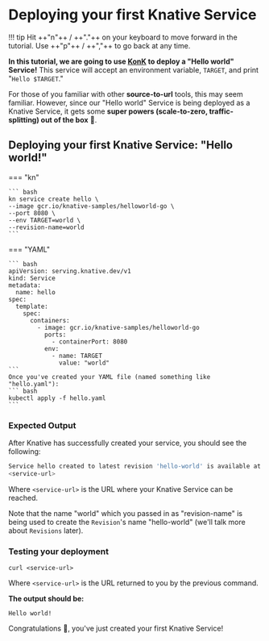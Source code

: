 # Deploying your first Knative Service

!!! tip
    Hit ++"n"++ / ++"."++ on your keyboard to move forward in the tutorial. Use ++"p"++ / ++","++ to go back at any time.

**In this tutorial, we are going to use [KonK](konk.dev) to deploy a "Hello world" Service!** This service will accept an environment variable, `TARGET`, and print "`Hello $TARGET`."

For those of you familiar with other **source-to-url** tools, this may seem familiar. However, since our "Hello world" Service is being deployed as a Knative Service, it gets some **super powers (scale-to-zero, traffic-splitting) out of the box** :rocket:.

## Deploying your first Knative Service: "Hello world!"
=== "kn"

    ``` bash
    kn service create hello \
    --image gcr.io/knative-samples/helloworld-go \
    --port 8080 \
    --env TARGET=world \
    --revision-name=world
    ```

=== "YAML"

    ``` bash
    apiVersion: serving.knative.dev/v1
    kind: Service
    metadata:
      name: hello
    spec:
      template:
        spec:
          containers:
            - image: gcr.io/knative-samples/helloworld-go
              ports:
                - containerPort: 8080
              env:
                - name: TARGET
                  value: "world"
    ```
    Once you've created your YAML file (named something like "hello.yaml"):
    ``` bash
    kubectl apply -f hello.yaml
    ```

### Expected Output
After Knative has successfully created your service, you should see the following:
```bash
Service hello created to latest revision 'hello-world' is available at URL:
<service-url>
```
Where `<service-url>` is the URL where your Knative Service can be reached.

Note that the name "world" which you passed in as "revision-name" is being used to create the `Revision`'s name "hello-world" (we'll talk more about `Revisions` later).

### Testing your deployment

```
curl <service-url>
```
Where `<service-url>` is the URL returned to you by the previous command.

**The output should be:**
```{ .bash .no-copy }
Hello world!
```

Congratulations :tada:, you've just created your first Knative Service!
